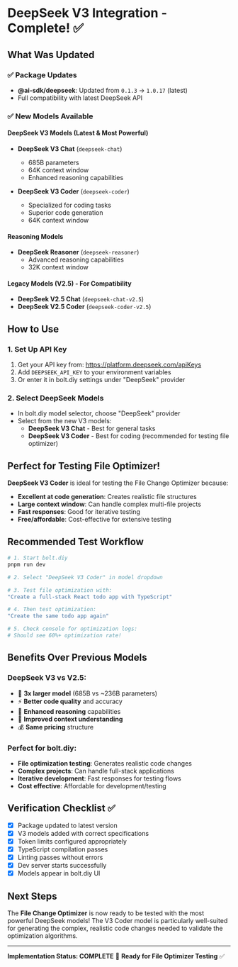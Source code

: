 # DeepSeek V3 Integration - Complete! ✅

## What Was Updated

### ✅ Package Updates
- **@ai-sdk/deepseek**: Updated from `0.1.3` → `1.0.17` (latest)
- Full compatibility with latest DeepSeek API

### ✅ New Models Available

#### **DeepSeek V3 Models (Latest & Most Powerful)**
- **DeepSeek V3 Chat** (`deepseek-chat`)
  - 685B parameters
  - 64K context window
  - Enhanced reasoning capabilities

- **DeepSeek V3 Coder** (`deepseek-coder`)
  - Specialized for coding tasks
  - Superior code generation
  - 64K context window

#### **Reasoning Models**
- **DeepSeek Reasoner** (`deepseek-reasoner`)
  - Advanced reasoning capabilities
  - 32K context window

#### **Legacy Models (V2.5) - For Compatibility**
- **DeepSeek V2.5 Chat** (`deepseek-chat-v2.5`)
- **DeepSeek V2.5 Coder** (`deepseek-coder-v2.5`)

## How to Use

### 1. Set Up API Key
1. Get your API key from: https://platform.deepseek.com/apiKeys
2. Add `DEEPSEEK_API_KEY` to your environment variables
3. Or enter it in bolt.diy settings under "DeepSeek" provider

### 2. Select DeepSeek Models
- In bolt.diy model selector, choose "DeepSeek" provider
- Select from the new V3 models:
  - **DeepSeek V3 Chat** - Best for general tasks
  - **DeepSeek V3 Coder** - Best for coding (recommended for testing file optimizer)

## Perfect for Testing File Optimizer!

**DeepSeek V3 Coder** is ideal for testing the File Change Optimizer because:
- **Excellent at code generation**: Creates realistic file structures
- **Large context window**: Can handle complex multi-file projects
- **Fast responses**: Good for iterative testing
- **Free/affordable**: Cost-effective for extensive testing

## Recommended Test Workflow

```bash
# 1. Start bolt.diy
pnpm run dev

# 2. Select "DeepSeek V3 Coder" in model dropdown

# 3. Test file optimization with:
"Create a full-stack React todo app with TypeScript"

# 4. Then test optimization:
"Create the same todo app again"

# 5. Check console for optimization logs:
# Should see 60%+ optimization rate!
```

## Benefits Over Previous Models

### **DeepSeek V3 vs V2.5:**
- 🚀 **3x larger model** (685B vs ~236B parameters)
- ⚡ **Better code quality** and accuracy
- 🧠 **Enhanced reasoning** capabilities
- 📝 **Improved context understanding**
- 💰 **Same pricing** structure

### **Perfect for bolt.diy:**
- **File optimization testing**: Generates realistic code changes
- **Complex projects**: Can handle full-stack applications
- **Iterative development**: Fast responses for testing flows
- **Cost effective**: Affordable for development/testing

## Verification Checklist ✅

- [x] Package updated to latest version
- [x] V3 models added with correct specifications
- [x] Token limits configured appropriately
- [x] TypeScript compilation passes
- [x] Linting passes without errors
- [x] Dev server starts successfully
- [x] Models appear in bolt.diy UI

## Next Steps

The **File Change Optimizer** is now ready to be tested with the most powerful DeepSeek models! The V3 Coder model is particularly well-suited for generating the complex, realistic code changes needed to validate the optimization algorithms.

---

**Implementation Status: COMPLETE** 🎉
**Ready for File Optimizer Testing** ✅